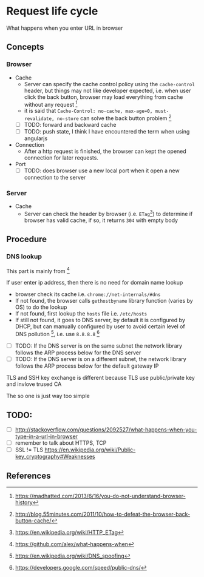 # Request life cycle

What happens when you enter URL in browser

<!-- toc -->

## Concepts

### Browser

- Cache
  - Server can specify the cache control policy using the `cache-control` header,
  but things may not like developer expected, i.e. when user click the back button,
  browser may load everything from cache without any request [^2]
  - it is said that `Cache-Control: no-cache, max-age=0, must-revalidate, no-store`
  can solve the back button problem [^3]
  - [ ] TODO: forward and backward cache
  - [ ] TODO: push state, I think I have encountered the term when using angularjs
- Connection
  - After a http request is finished, the browser can kept the opened connection for later requests.
- Port
  - [ ] TODO: does browser use a new local port when it open a new connection to the server

### Server

- Cache
  - Server can check the header by browser (i.e. `ETag`[^4]) to determine if browser
  has valid cache, if so, it returns `304` with empty body

## Procedure

### DNS lookup

This part is mainly from [^1]

If user enter ip address, then there is no need for domain name lookup

- browser check its cache i.e. `chrome://net-internals/#dns`
- If not found, the browser calls `gethostbyname` library function (varies by OS) to do the lookup
- If not found, first lookup the `hosts` file i.e. `/etc/hosts`
- If still not found, it goes to DNS server, by default it is configured by DHCP, but can manually configured
by user to avoid certain level of DNS pollution [^5], i.e. use `8.8.8.8` [^6]
- [ ] TODO: If the DNS server is on the same subnet the network library follows the ARP process below for the DNS server
- [ ] TODO: If the DNS server is on a different subnet, the network library follows the ARP process below for the default gateway IP

TLS and SSH key exchange is different because TLS use public/private key and
invlove trused CA

The so one is just way too simple

## TODO:

- [ ] http://stackoverflow.com/questions/2092527/what-happens-when-you-type-in-a-url-in-browser
- [ ] remember to talk about HTTPS, TCP
- [ ] SSL != TLS https://en.wikipedia.org/wiki/Public-key_cryptography#Weaknesses

## References

[^1]: https://github.com/alex/what-happens-when
[^2]: https://madhatted.com/2013/6/16/you-do-not-understand-browser-history
[^3]: http://blog.55minutes.com/2011/10/how-to-defeat-the-browser-back-button-cache/
[^4]: https://en.wikipedia.org/wiki/HTTP_ETag
[^5]: https://en.wikipedia.org/wiki/DNS_spoofing
[^6]: https://developers.google.com/speed/public-dns/
